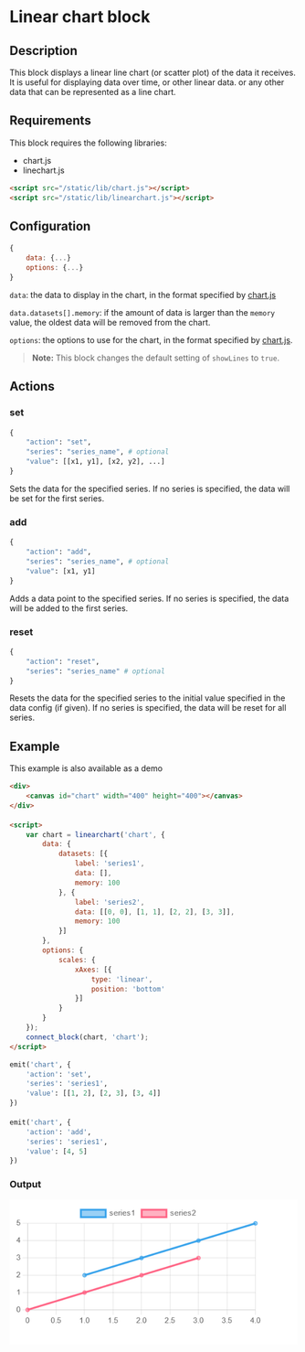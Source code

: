 # Linear chart block
## Description
This block displays a linear line chart (or scatter plot) of the data it receives. It is useful for displaying data over time, or other linear data.
or any other data that can be represented as a line chart.

## Requirements
This block requires the following libraries:
- chart.js
- linechart.js

```html	
<script src="/static/lib/chart.js"></script>
<script src="/static/lib/linearchart.js"></script>
```

## Configuration
```js
{
    data: {...}
    options: {...}
}
```
`data`: the data to display in the chart, in the format specified by [chart.js](https://www.chartjs.org/docs/latest/charts/scatter.html)

`data.datasets[].memory`: if the amount of data is larger than the `memory` value, the oldest data will be removed from the chart.

`options`: the options to use for the chart, in the format specified by [chart.js](https://www.chartjs.org/docs/latest/charts/line.html#dataset-properties).


> **Note:** This block changes the default setting of `showLines` to `true`.

## Actions
### set
```python
{
    "action": "set",
    "series": "series_name", # optional
    "value": [[x1, y1], [x2, y2], ...]
}
```

Sets the data for the specified series. If no series is specified, the data will be set for the first series.

### add
```python
{
    "action": "add",
    "series": "series_name", # optional
    "value": [x1, y1]
}
```

Adds a data point to the specified series. If no series is specified, the data will be added to the first series.

### reset
```python
{
    "action": "reset",
    "series": "series_name" # optional
}
```

Resets the data for the specified series to the initial value specified in the data config (if given). If no series is specified, the data will be reset for all series.

## Example
This example is also available as a demo

```html	
<div>
    <canvas id="chart" width="400" height="400"></canvas>
</div>

<script>
    var chart = linearchart('chart', {
        data: {
            datasets: [{
                label: 'series1',
                data: [],
                memory: 100
            }, {
                label: 'series2',
                data: [[0, 0], [1, 1], [2, 2], [3, 3]],
                memory: 100
            }]
        },
        options: {
            scales: {
                xAxes: [{
                    type: 'linear',
                    position: 'bottom'
                }]
            }
        }
    });
    connect_block(chart, 'chart');
</script>
```

```python
emit('chart', {
    'action': 'set',
    'series': 'series1',
    'value': [[1, 2], [2, 3], [3, 4]]
})

emit('chart', {
    'action': 'add',
    'series': 'series1',
    'value': [4, 5]
})
```

### Output
![output](../img/linearchart.png)